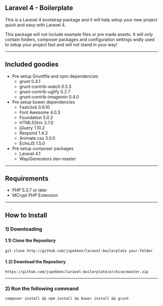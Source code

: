 ## Laravel 4 - Boilerplate

This is a Laravel 4 bootstrap package and it will help setup your new project quick and easy with Laravel 4.

This package will not include example files or pre made assets. It will only contain folders, composer packages and configuration settings widly used to setup your project fast and will not stand in your way!

----

## Included goodies
- Pre setup Gruntfile and npm dependencies
	- grunt 0.4.1
	- grunt-contrib-watch 0.5.3
	- grunt-contrib-uglify 0.2.7
	- grunt-contrib-imagemin 0.4.0
- Pre setup bower dependencies
	- Fastclick 0.6.10
	- Font Awesome 4.0.3
	- Foundation 5.0.2
	- HTML5Shiv 3.7.0
	- jQuery 1.10.2
	- Respond 1.4.2
	- Animate.css 3.0.0
	- EchoJS 1.5.0
- Pre setup composer packages
	- Laravel 4.1
	- Way/Generators dev-master

----

## Requirements
- PHP 5.3.7 or later
- MCrypt PHP Extension

----

## How to Install
### 1) Downloading
#### 1.1) Clone the Repository
	
	git clone http://github.com/jspekken/laravel-boilerplate your-folder

#### 1.2) Download the Repository

	https://github.com/jspekken/laravel-boilerplate/archive/master.zip

-----

### 2) Run the following command

	composer install && npm install && bower install && grunt

